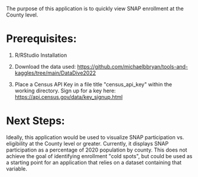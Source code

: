 
The purpose of this application is to quickly view SNAP enrollment at the County level. 

# Prerequisites:

1. R/RStudio Installation

2. Download the data used: https://github.com/michaelbbryan/tools-and-kaggles/tree/main/DataDive2022

3. Place a Census API Key in a file title "census_api_key" within the working directory. Sign up for a key here: https://api.census.gov/data/key_signup.html

# Next Steps:

Ideally, this application would be used to visualize SNAP participation vs. eligibility at the County level or greater. 
Currently, it displays SNAP participation as a percentage of 2020 population by county.
This does not achieve the goal of identifying enrollment "cold spots", but could be used as a starting point for an application that relies on a dataset containing that variable.